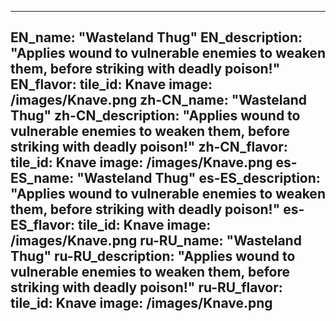 ---

EN_name: "Wasteland Thug"
EN_description: "Applies wound to vulnerable enemies to weaken them, before striking with deadly poison!"
EN_flavor: 
tile_id: Knave
image: /images/Knave.png
zh-CN_name: "Wasteland Thug"
zh-CN_description: "Applies wound to vulnerable enemies to weaken them, before striking with deadly poison!"
zh-CN_flavor: 
tile_id: Knave
image: /images/Knave.png
es-ES_name: "Wasteland Thug"
es-ES_description: "Applies wound to vulnerable enemies to weaken them, before striking with deadly poison!"
es-ES_flavor: 
tile_id: Knave
image: /images/Knave.png
ru-RU_name: "Wasteland Thug"
ru-RU_description: "Applies wound to vulnerable enemies to weaken them, before striking with deadly poison!"
ru-RU_flavor: 
tile_id: Knave
image: /images/Knave.png
---